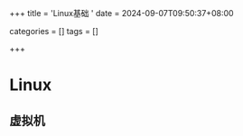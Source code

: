 +++
title = 'Linux基础 '
date = 2024-09-07T09:50:37+08:00

categories = []
tags = []

+++

# Linux

## 虚拟机

